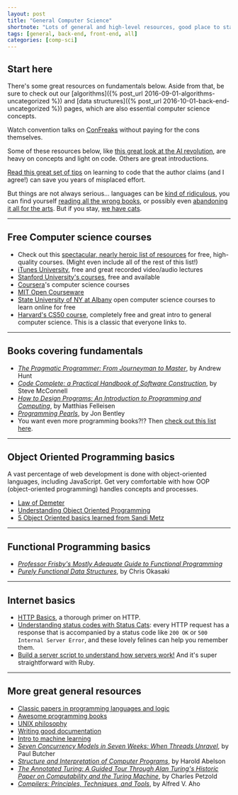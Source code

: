 ```yaml
---
layout: post
title: "General Computer Science"
shortnote: "Lots of general and high-level resources, good place to start."
tags: [general, back-end, front-end, all]
categories: [comp-sci]
---
```


## Start here
There's some great resources on fundamentals below. Aside from that, be sure to check out our [algorithms]({% post_url 2016-09-01-algorithms-uncategorized %}) and [data structures]({% post_url 2016-10-01-back-end-uncategorized %}) pages, which are also essential computer science concepts.

Watch convention talks on [ConFreaks](http://confreaks.tv/) without paying for the cons themselves.

Some of these resources below, like [this great look at the AI revolution](https://medium.com/ai-revolution/ai-revolution-101-8dce1d9cb62d#.gupjgxmqb), are heavy on concepts and light on code. Others are great introductions.

[Read this great set of tips](https://medium.com/javascript-scene/learn-to-code-13-tips-that-could-save-you-years-of-effort-92ce799a3e1f#.wai2wx00x) on learning to code that the author claims (and I agree!) can save you years of misplaced effort.

But things are not always serious... languages can be [kind of ridiculous](https://www.destroyallsoftware.com/talks/wat), you can find yourself [reading all the wrong books](http://imgur.com/gallery/vqUQ5), or possibly even [abandoning it all for the arts](http://classicprogrammerpaintings.com/archive#_=_). But if you stay, [we have cats](https://http.cat/).

<hr>

## Free Computer science courses

* Check out this [spectacular, nearly heroic list of resources](https://github.com/prakhar1989/awesome-courses#cs-theory) for free, high-quality courses. (Might even include all of the rest of this list!)
* [iTunes University](https://itunes.apple.com/us/app/itunes-u/id490217893?mt=8), free and great recorded video/audio lectures
* [Stanford University's courses](http://itunes.stanford.edu/), free and available
* [Coursera](https://www.coursera.org/courses?languages=en&query=computer+science)'s computer science courses
* [MIT Open Courseware](https://ocw.mit.edu/courses/find-by-topic/#cat=engineering&subcat=computerscience)
* [State University of NY at Albany](http://libguides.library.albany.edu/csci) open computer science courses to learn online for free
* [Harvard's CS50 course](https://courses.edx.org/courses/course-v1:HarvardX+CS50+X/info), completely free and great intro to general computer science. This is a classic that everyone links to.

<hr>

## Books covering fundamentals

* *[The Pragmatic Programmer: From Journeyman to Master](https://www.amazon.com/The-Pragmatic-Programmer-Journeyman-Master/dp/020161622X/ref=as_li_ss_tl?ie=UTF8&linkCode=ll1&tag=eejs-20&linkId=e35f3d0046f185b46f379999350eaff3)*, by Andrew Hunt
* *[Code Complete: a Practical Handbook of Software Construction](https://www.amazon.com/Code-Complete-Practical-Handbook-Construction/dp/0735619670/ref=as_li_ss_tl?ie=UTF8&linkCode=ll1&tag=eejs-20&linkId=155486c68c7371934f98360e0222d7bc)*, by Steve McConnell
* *[How to Design Programs: An Introduction to Programming and Computing](https://www.amazon.com/How-Design-Programs-Introduction-Programming/dp/0262062186/ref=as_li_ss_tl?ie=UTF8&linkCode=ll1&tag=eejs-20&linkId=1ec1b0799f5fa51cf070762f440fda32)*, by Matthias Felleisen
* *[Programming Pearls](https://www.amazon.com/Programming-Pearls-2nd-Edition-Bentley/dp/0201657880/ref=as_li_ss_tl?ie=UTF8&linkCode=ll1&tag=eejs-20&linkId=cd778c0dd861e88f090b877ac06abae4)*, by Jon Bentley
* You want even more programming books?!? Then [check out this list here](http://sixrevisions.com/lists/free-books-code/).

<hr>

## Object Oriented Programming basics
A vast percentage of web development is done with object-oriented languages, including JavaScript. Get very comfortable with how OOP (object-oriented programming) handles concepts and processes.

* [Law of Demeter](http://devblog.avdi.org/2011/07/05/demeter-its-not-just-a-good-idea-its-the-law/)
* [Understanding Object Oriented Programming](http://inventwithpython.com/blog/2014/12/02/why-is-object-oriented-programming-useful-with-an-role-playing-game-example/  )
* [5 Object Oriented basics learned from Sandi Metz](https://18f.gsa.gov/2016/06/24/5-lessons-in-object-oriented-design-from-sandi-metz/?utm_source=rubyweekly&utm_medium=email)

<hr>

## Functional Programming basics

* *[Professor Frisby's Mostly Adequate Guide to Functional Programming](https://drboolean.gitbooks.io/mostly-adequate-guide/content/)*
* *[Purely Functional Data Structures](https://www.amazon.com/Purely-Functional-Structures-Chris-Okasaki/dp/0521663504/ref=as_li_ss_tl?ie=UTF8&linkCode=ll1&tag=eejs-20&linkId=4b47c3066747c540cf74b295102e0f3e)*, by Chris Okasaki

<hr>

## Internet basics

* [HTTP Basics](http://www3.ntu.edu.sg/home/ehchua/programming/webprogramming/http_basics.html), a thorough primer on HTTP.
* [Understanding status codes with Status Cats](https://http.cat/): every HTTP request has a response that is accompanied by a status code like `200 OK` or `500 Internal Server Error`, and these lovely felines can help you remember them.
* [Build a server script to understand how servers work!](http://www.blackbytes.info/2016/08/build-your-own-web-server/) And it's super straightforward with Ruby.

<hr>

## More great general resources

* [Classic papers in programming languages and logic](http://www.cs.cmu.edu/~crary/819-f09/)
* [Awesome programming books](http://www.catonmat.net/blog/top-100-books-part-one/?platform=hootsuite)
* [UNIX philosophy](http://www.catb.org/esr/writings/taoup/html/ch01s06.html)
* [Writing good documentation](http://www.writethedocs.org/guide/writing/beginners-guide-to-docs/)
* [Intro to machine learning](https://medium.com/@ageitgey/machine-learning-is-fun-80ea3ec3c471#.ug8z4xv3y)
* *[Seven Concurrency Models in Seven Weeks: When Threads Unravel](https://www.amazon.com/Seven-Concurrency-Models-Weeks-Programmers/dp/1937785653/ref=as_li_ss_tl?ie=UTF8&linkCode=ll1&tag=eejs-20&linkId=8564874935a619d8a8bdd22baeab506b)*, by Paul Butcher
* *[Structure and Interpretation of Computer Programs](https://www.amazon.com/Structure-Interpretation-Computer-Programs-Engineering/dp/0262510871/ref=as_li_ss_tl?ie=UTF8&linkCode=ll1&tag=eejs-20&linkId=c9229d8c79cf8044b3f467dcf7fc3354)*, by Harold Abelson
* *[The Annotated Turing: A Guided Tour Through Alan Turing's Historic Paper on Computability and the Turing Machine](https://www.amazon.com/The-Annotated-Turing-Historic-Computability/dp/0470229055/ref=as_li_ss_tl?ie=UTF8&dpID=51sx1xpVIOL&dpSrc=sims&preST=_AC_UL160_SR107%2C160_&refRID=0H3V56NSRHJC0C36GQD0&linkCode=ll1&tag=eejs-20&linkId=d369bb156ec4cb9f9016d47cebc24aa3)*, by Charles Petzold
* *[Compilers: Principles, Techniques, and Tools](https://www.amazon.com/Compilers-Principles-Techniques-Tools-Edition/dp/0321486811/ref=as_li_ss_tl?ie=UTF8&linkCode=ll1&tag=eejs-20&linkId=b05ead9350e6c40d2ad5de0220df93b3)*, by Alfred V. Aho

